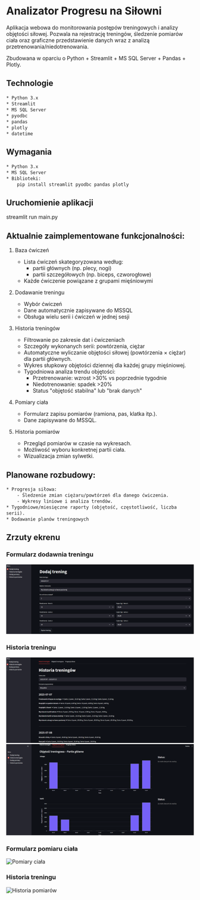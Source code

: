 # Analizator Progresu na Siłowni
Aplikacja webowa do monitorowania postępów treningowych i analizy objętości siłowej. Pozwala na rejestrację treningów, śledzenie pomiarów ciała oraz graficzne przedstawienie danych wraz z analizą przetrenowania/niedotrenowania.

Zbudowana w oparciu o Python + Streamlit + MS SQL Server + Pandas + Plotly.

## Technologie
    * Python 3.x
    * Streamlit
    * MS SQL Server
    * pyodbc
    * pandas
    * plotly
    * datetime

## Wymagania
    * Python 3.x
    * MS SQL Server
    * Biblioteki:
        pip install streamlit pyodbc pandas plotly

## Uruchomienie aplikacji
streamlit run main.py

## Aktualnie zaimplementowane funkcjonalności:
1. Baza ćwiczeń
    * Lista ćwiczeń skategoryzowana według:
        - partii głównych (np. plecy, nogi)
        - partii szczegółowych (np. biceps, czworogłowe)
    * Każde ćwiczenie powiązane z grupami mięśniowymi

2. Dodawanie treningu
    * Wybór ćwiczeń
    * Dane automatycznie zapisywane do MSSQL
    * Obsługa wielu serii i ćwiczeń w jednej sesji

3. Historia treningów
    * Filtrowanie po zakresie dat i ćwiczeniach
    * Szczegóły wykonanych serii: powtórzenia, ciężar
    * Automatyczne wyliczanie objętości siłowej (powtórzenia × ciężar) dla partii głównych.
    * Wykres słupkowy objętości dziennej dla każdej grupy mięśniowej.
    * Tygodniowa analiza trendu objętości:
        - Przetrenowanie: wzrost >30% vs poprzednie tygodnie
        - Niedotrenowanie: spadek >20%
        - Status "objętość stabilna" lub "brak danych"

4. Pomiary ciała
    * Formularz zapisu pomiarów (ramiona, pas, klatka itp.).
    * Dane zapisywane do MSSQL.

5. Historia pomiarów
    * Przegląd pomiarów w czasie na wykresach.
    * Możliwość wyboru konkretnej partii ciała.
    * Wizualizacja zmian sylwetki.

## Planowane rozbudowy:
    * Progresja siłowa:
        - Śledzenie zmian ciężaru/powtórzeń dla danego ćwiczenia.
        - Wykresy liniowe i analiza trendów.
    * Tygodniowe/miesięczne raporty (objętość, częstotliwość, liczba serii).
    * Dodawanie planów treningowych
    
## Zrzuty ekrenu
### Formularz dodawnia treningu
![Formularz treningu](images/formularz_treningu.png)

### Historia treningu
![Historia treningu](images/historia_treningu.png)
![Objętość treningowa](images/objetosc_treningowa.png)

### Formularz pomiaru ciała
![Pomiary ciała](images/pomiary_ciała.png)

### Historia treningu
![Historia pomiarów](images/historia_pomiarów.png)
